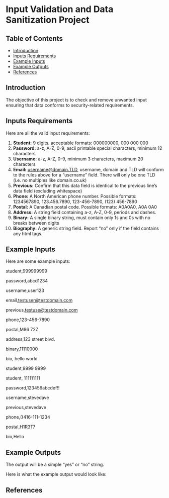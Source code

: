 # Input Validation and Data Sanitization Project

## Table of Contents

- [Introduction](#Introduction)
- [Inputs Requirements](#Inputs-Requirements)
- [Example Inputs](#Example-Inputs)
- [Example Outputs](#Example-Outputs)
- [References](#References)

<h2 id="#Introduction">Introduction</h2>

The objective of this project is to check and remove unwanted input ensuring that data conforms to security-related requirements.

<h2 id="#Inputs-Requirements">Inputs Requirements</h2>

Here are all the valid input requirements:

1. **Student:** 9 digits. acceptable formats: 000000000, 000 000 000
2. **Password:** a-z, A-Z, 0-9, ascii printable special characters, minimum 12 characters
3. **Username:** a-z, A-Z, 0-9, minimum 3 characters, maximum 20 characters
4. **Email:** username@domain.TLD, username, domain and TLD will conform to the rules above for a “username” field. There will only be one TLD (i.e. no multiples like domain.co.uk)
5. **Previous:** Confirm that this data field is identical to the previous line’s data field (excluding whitespace)
6. **Phone:** A North American phone number. Possible formats: 1234567890, 123.456.7890, 123-456-7890, (123) 456-7890
7. **Postal:** A Canadian postal code. Possible formats: A0A0A0, A0A 0A0
8. **Address:** A string field containing a-z, A-Z, 0-9, periods and dashes.
9. **Binary:** A single binary string, must contain only 1s and 0s with no breaks between digits
10. **Biography:** A generic string field. Report “no” only if the field contains any html tags.

<h2 id="#Example-Intputs">Example Inputs</h2>

Here are some example inputs:

student,999999999

password,abcd1234

username,user123

email,testuser@testdomain.com

previous,testuse@testdomain.com 

phone,123-456-7890

postal,M86 72Z

address,123 street blvd.

binary,11110000

bio,  hello world

student,9999 9999

student,   111111111

password,123456abcdef!!

username,stevedave

previous,stevedave

phone,((416-111-1234

postal,H1R3T7

bio,Hello<script>World</script>

<h2 id="#Example-Outputs">Example Outputs</h2>

The output will be a simple “yes” or “no” string.

Here is what the example output would look like:



## References

